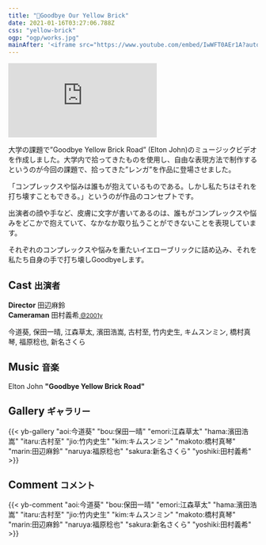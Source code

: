 ```yaml
---
title: "🧱Goodbye Our Yellow Brick"
date: 2021-01-16T03:27:06.788Z
css: "yellow-brick"
ogp: "ogp/works.jpg"
mainAfter: '<iframe src="https://www.youtube.com/embed/IwWFT0AEr1A?autoplay=1&loop=1&controls=0&disablekb=1&&mute=1&playsinline=1" frameborder="0" allow="accelerometer; autoplay; clipboard-write; encrypted-media; gyroscope; picture-in-picture" allowfullscreen id=bg></iframe>'
---
```

<div class=youtube>
<iframe src="https://www.youtube.com/embed/IwWFT0AEr1A" frameborder="0" allow="accelerometer; autoplay; clipboard-write; encrypted-media; gyroscope; picture-in-picture" allowfullscreen></iframe>
</div>

大学の課題で”Goodbye Yellow Brick Road” (Elton John)のミュージックビデオを作成しました。大学内で拾ってきたものを使用し、自由な表現方法で制作するというのが今回の課題で、拾ってきた”レンガ”を作品に登場させました。

「コンプレックスや悩みは誰もが抱えているものである。しかし私たちはそれを打ち壊すこともできる。」というのが作品のコンセプトです。

出演者の顔や手など、皮膚に文字が書いてあるのは、誰もがコンプレックスや悩みをどこかで抱えていて、なかなか取り払うことができないことを表現しています。

それぞれのコンプレックスや悩みを重たいイエローブリックに詰め込み、それを私たち自身の手で打ち壊しGoodbyeします。

## Cast <small>出演者</small>
<b>Director</b> 田辺麻鈴<br>
<b>Cameraman</b> 田村義希<small><a href="http://2001y.me" target=_blank rel="noopener noreferrer"> @2001y</a></small>

今道葵, 保田一晴, 江森草太, 濱田浩嵩, 古村至, 竹内史生, キムスンミン, 橋村真琴, 福原稔也, 新名さくら

## Music <small>音楽</small>

Elton John <b>"Goodbye Yellow Brick Road"</b>

## Gallery <small>ギャラリー</small>

{{< yb-gallery "aoi:今道葵" "bou:保田一晴" "emori:江森草太" "hama:濱田浩嵩" "itaru:古村至" "jio:竹内史生"  "kim:キムスンミン" "makoto:橋村真琴" "marin:田辺麻鈴" "naruya:福原稔也" "sakura:新名さくら" "yoshiki:田村義希" >}}

## Comment <small>コメント</small>

{{< yb-comment "aoi:今道葵" "bou:保田一晴" "emori:江森草太" "hama:濱田浩嵩" "itaru:古村至" "jio:竹内史生"  "kim:キムスンミン" "makoto:橋村真琴" "marin:田辺麻鈴" "naruya:福原稔也" "sakura:新名さくら" "yoshiki:田村義希" >}}